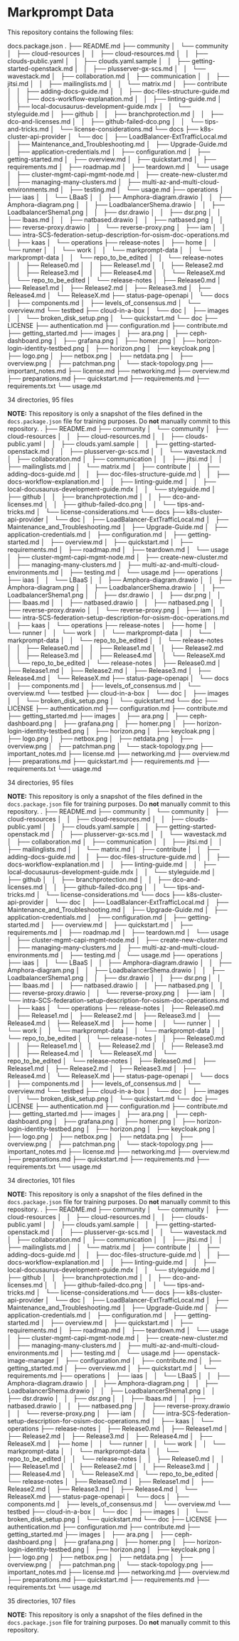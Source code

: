 # Markprompt Data

This repository contains the following files:

docs.package.json
.
├── README.md
├── community
│   └── community
│       ├── cloud-resources
│       │   ├── cloud-resources.md
│       │   ├── clouds-public.yaml
│       │   ├── clouds.yaml.sample
│       │   ├── getting-started-openstack.md
│       │   ├── plusserver-gx-scs.md
│       │   └── wavestack.md
│       ├── collaboration.md
│       ├── communication
│       │   ├── jitsi.md
│       │   ├── mailinglists.md
│       │   └── matrix.md
│       ├── contribute
│       │   ├── adding-docs-guide.md
│       │   ├── doc-files-structure-guide.md
│       │   ├── docs-workflow-explanation.md
│       │   ├── linting-guide.md
│       │   ├── local-docusaurus-development-guide.mdx
│       │   └── styleguide.md
│       ├── github
│       │   ├── branchprotection.md
│       │   ├── dco-and-licenses.md
│       │   ├── github-failed-dco.png
│       │   └── tips-and-tricks.md
│       └── license-considerations.md
└── docs
    ├── k8s-cluster-api-provider
    │   └── doc
    │       ├── LoadBalancer-ExtTrafficLocal.md
    │       ├── Maintenance_and_Troubleshooting.md
    │       ├── Upgrade-Guide.md
    │       ├── application-credentials.md
    │       ├── configuration.md
    │       ├── getting-started.md
    │       ├── overview.md
    │       ├── quickstart.md
    │       ├── requirements.md
    │       ├── roadmap.md
    │       ├── teardown.md
    │       └── usage
    │           ├── cluster-mgmt-capi-mgmt-node.md
    │           ├── create-new-cluster.md
    │           ├── managing-many-clusters.md
    │           ├── multi-az-and-multi-cloud-environments.md
    │           ├── testing.md
    │           └── usage.md
    ├── operations
    │   ├── iaas
    │   │   └── LBaaS
    │   │       ├── Amphora-diagram.drawio
    │   │       ├── Amphora-diagram.png
    │   │       ├── LoadbalancerShema.drawio
    │   │       ├── LoadbalancerShema1.png
    │   │       ├── dsr.drawio
    │   │       ├── dsr.png
    │   │       ├── lbaas.md
    │   │       ├── natbased.drawio
    │   │       ├── natbased.png
    │   │       ├── reverse-proxy.drawio
    │   │       └── reverse-proxy.png
    │   ├── iam
    │   │   └── intra-SCS-federation-setup-description-for-osism-doc-operations.md
    │   ├── kaas
    │   └── operations
    ├── release-notes
    │   ├── home
    │   │   └── runner
    │   │       └── work
    │   │           └── markprompt-data
    │   │               └── markprompt-data
    │   │                   └── repo_to_be_edited
    │   │                       └── release-notes
    │   │                           ├── Release0.md
    │   │                           ├── Release1.md
    │   │                           ├── Release2.md
    │   │                           ├── Release3.md
    │   │                           ├── Release4.md
    │   │                           └── ReleaseX.md
    │   └── repo_to_be_edited
    │       └── release-notes
    │           ├── Release0.md
    │           ├── Release1.md
    │           ├── Release2.md
    │           ├── Release3.md
    │           ├── Release4.md
    │           └── ReleaseX.md
    ├── status-page-openapi
    │   └── docs
    │       ├── components.md
    │       ├── levels_of_consensus.md
    │       └── overview.md
    └── testbed
        ├── cloud-in-a-box
        │   └── doc
        │       ├── images
        │       │   └── broken_disk_setup.png
        │       └── quickstart.md
        └── doc
            ├── LICENSE
            ├── authentication.md
            ├── configuration.md
            ├── contribute.md
            ├── getting_started.md
            ├── images
            │   ├── ara.png
            │   ├── ceph-dashboard.png
            │   ├── grafana.png
            │   ├── homer.png
            │   ├── horizon-login-identity-testbed.png
            │   ├── horizon.png
            │   ├── keycloak.png
            │   ├── logo.png
            │   ├── netbox.png
            │   ├── netdata.png
            │   ├── overview.png
            │   ├── patchman.png
            │   └── stack-topology.png
            ├── important_notes.md
            ├── license.md
            ├── networking.md
            ├── overview.md
            ├── preparations.md
            ├── quickstart.md
            ├── requirements.md
            ├── requirements.txt
            └── usage.md

34 directories, 95 files

**NOTE:** This repository is only a snapshot of the files defined in the `docs.package.json` file for training purposes. Do **not** manually commit to this repository.
.
├── README.md
├── community
│   └── community
│       ├── cloud-resources
│       │   ├── cloud-resources.md
│       │   ├── clouds-public.yaml
│       │   ├── clouds.yaml.sample
│       │   ├── getting-started-openstack.md
│       │   ├── plusserver-gx-scs.md
│       │   └── wavestack.md
│       ├── collaboration.md
│       ├── communication
│       │   ├── jitsi.md
│       │   ├── mailinglists.md
│       │   └── matrix.md
│       ├── contribute
│       │   ├── adding-docs-guide.md
│       │   ├── doc-files-structure-guide.md
│       │   ├── docs-workflow-explanation.md
│       │   ├── linting-guide.md
│       │   ├── local-docusaurus-development-guide.mdx
│       │   └── styleguide.md
│       ├── github
│       │   ├── branchprotection.md
│       │   ├── dco-and-licenses.md
│       │   ├── github-failed-dco.png
│       │   └── tips-and-tricks.md
│       └── license-considerations.md
└── docs
    ├── k8s-cluster-api-provider
    │   └── doc
    │       ├── LoadBalancer-ExtTrafficLocal.md
    │       ├── Maintenance_and_Troubleshooting.md
    │       ├── Upgrade-Guide.md
    │       ├── application-credentials.md
    │       ├── configuration.md
    │       ├── getting-started.md
    │       ├── overview.md
    │       ├── quickstart.md
    │       ├── requirements.md
    │       ├── roadmap.md
    │       ├── teardown.md
    │       └── usage
    │           ├── cluster-mgmt-capi-mgmt-node.md
    │           ├── create-new-cluster.md
    │           ├── managing-many-clusters.md
    │           ├── multi-az-and-multi-cloud-environments.md
    │           ├── testing.md
    │           └── usage.md
    ├── operations
    │   ├── iaas
    │   │   └── LBaaS
    │   │       ├── Amphora-diagram.drawio
    │   │       ├── Amphora-diagram.png
    │   │       ├── LoadbalancerShema.drawio
    │   │       ├── LoadbalancerShema1.png
    │   │       ├── dsr.drawio
    │   │       ├── dsr.png
    │   │       ├── lbaas.md
    │   │       ├── natbased.drawio
    │   │       ├── natbased.png
    │   │       ├── reverse-proxy.drawio
    │   │       └── reverse-proxy.png
    │   ├── iam
    │   │   └── intra-SCS-federation-setup-description-for-osism-doc-operations.md
    │   ├── kaas
    │   └── operations
    ├── release-notes
    │   ├── home
    │   │   └── runner
    │   │       └── work
    │   │           └── markprompt-data
    │   │               └── markprompt-data
    │   │                   └── repo_to_be_edited
    │   │                       └── release-notes
    │   │                           ├── Release0.md
    │   │                           ├── Release1.md
    │   │                           ├── Release2.md
    │   │                           ├── Release3.md
    │   │                           ├── Release4.md
    │   │                           └── ReleaseX.md
    │   └── repo_to_be_edited
    │       └── release-notes
    │           ├── Release0.md
    │           ├── Release1.md
    │           ├── Release2.md
    │           ├── Release3.md
    │           ├── Release4.md
    │           └── ReleaseX.md
    ├── status-page-openapi
    │   └── docs
    │       ├── components.md
    │       ├── levels_of_consensus.md
    │       └── overview.md
    └── testbed
        ├── cloud-in-a-box
        │   └── doc
        │       ├── images
        │       │   └── broken_disk_setup.png
        │       └── quickstart.md
        └── doc
            ├── LICENSE
            ├── authentication.md
            ├── configuration.md
            ├── contribute.md
            ├── getting_started.md
            ├── images
            │   ├── ara.png
            │   ├── ceph-dashboard.png
            │   ├── grafana.png
            │   ├── homer.png
            │   ├── horizon-login-identity-testbed.png
            │   ├── horizon.png
            │   ├── keycloak.png
            │   ├── logo.png
            │   ├── netbox.png
            │   ├── netdata.png
            │   ├── overview.png
            │   ├── patchman.png
            │   └── stack-topology.png
            ├── important_notes.md
            ├── license.md
            ├── networking.md
            ├── overview.md
            ├── preparations.md
            ├── quickstart.md
            ├── requirements.md
            ├── requirements.txt
            └── usage.md

34 directories, 95 files

**NOTE:** This repository is only a snapshot of the files defined in the `docs.package.json` file for training purposes. Do **not** manually commit to this repository.
.
├── README.md
├── community
│   └── community
│       ├── cloud-resources
│       │   ├── cloud-resources.md
│       │   ├── clouds-public.yaml
│       │   ├── clouds.yaml.sample
│       │   ├── getting-started-openstack.md
│       │   ├── plusserver-gx-scs.md
│       │   └── wavestack.md
│       ├── collaboration.md
│       ├── communication
│       │   ├── jitsi.md
│       │   ├── mailinglists.md
│       │   └── matrix.md
│       ├── contribute
│       │   ├── adding-docs-guide.md
│       │   ├── doc-files-structure-guide.md
│       │   ├── docs-workflow-explanation.md
│       │   ├── linting-guide.md
│       │   ├── local-docusaurus-development-guide.mdx
│       │   └── styleguide.md
│       ├── github
│       │   ├── branchprotection.md
│       │   ├── dco-and-licenses.md
│       │   ├── github-failed-dco.png
│       │   └── tips-and-tricks.md
│       └── license-considerations.md
└── docs
    ├── k8s-cluster-api-provider
    │   └── doc
    │       ├── LoadBalancer-ExtTrafficLocal.md
    │       ├── Maintenance_and_Troubleshooting.md
    │       ├── Upgrade-Guide.md
    │       ├── application-credentials.md
    │       ├── configuration.md
    │       ├── getting-started.md
    │       ├── overview.md
    │       ├── quickstart.md
    │       ├── requirements.md
    │       ├── roadmap.md
    │       ├── teardown.md
    │       └── usage
    │           ├── cluster-mgmt-capi-mgmt-node.md
    │           ├── create-new-cluster.md
    │           ├── managing-many-clusters.md
    │           ├── multi-az-and-multi-cloud-environments.md
    │           ├── testing.md
    │           └── usage.md
    ├── operations
    │   ├── iaas
    │   │   └── LBaaS
    │   │       ├── Amphora-diagram.drawio
    │   │       ├── Amphora-diagram.png
    │   │       ├── LoadbalancerShema.drawio
    │   │       ├── LoadbalancerShema1.png
    │   │       ├── dsr.drawio
    │   │       ├── dsr.png
    │   │       ├── lbaas.md
    │   │       ├── natbased.drawio
    │   │       ├── natbased.png
    │   │       ├── reverse-proxy.drawio
    │   │       └── reverse-proxy.png
    │   ├── iam
    │   │   └── intra-SCS-federation-setup-description-for-osism-doc-operations.md
    │   ├── kaas
    │   └── operations
    ├── release-notes
    │   ├── Release0.md
    │   ├── Release1.md
    │   ├── Release2.md
    │   ├── Release3.md
    │   ├── Release4.md
    │   ├── ReleaseX.md
    │   ├── home
    │   │   └── runner
    │   │       └── work
    │   │           └── markprompt-data
    │   │               └── markprompt-data
    │   │                   └── repo_to_be_edited
    │   │                       └── release-notes
    │   │                           ├── Release0.md
    │   │                           ├── Release1.md
    │   │                           ├── Release2.md
    │   │                           ├── Release3.md
    │   │                           ├── Release4.md
    │   │                           └── ReleaseX.md
    │   └── repo_to_be_edited
    │       └── release-notes
    │           ├── Release0.md
    │           ├── Release1.md
    │           ├── Release2.md
    │           ├── Release3.md
    │           ├── Release4.md
    │           └── ReleaseX.md
    ├── status-page-openapi
    │   └── docs
    │       ├── components.md
    │       ├── levels_of_consensus.md
    │       └── overview.md
    └── testbed
        ├── cloud-in-a-box
        │   └── doc
        │       ├── images
        │       │   └── broken_disk_setup.png
        │       └── quickstart.md
        └── doc
            ├── LICENSE
            ├── authentication.md
            ├── configuration.md
            ├── contribute.md
            ├── getting_started.md
            ├── images
            │   ├── ara.png
            │   ├── ceph-dashboard.png
            │   ├── grafana.png
            │   ├── homer.png
            │   ├── horizon-login-identity-testbed.png
            │   ├── horizon.png
            │   ├── keycloak.png
            │   ├── logo.png
            │   ├── netbox.png
            │   ├── netdata.png
            │   ├── overview.png
            │   ├── patchman.png
            │   └── stack-topology.png
            ├── important_notes.md
            ├── license.md
            ├── networking.md
            ├── overview.md
            ├── preparations.md
            ├── quickstart.md
            ├── requirements.md
            ├── requirements.txt
            └── usage.md

34 directories, 101 files

**NOTE:** This repository is only a snapshot of the files defined in the `docs.package.json` file for training purposes. Do **not** manually commit to this repository.
.
├── README.md
├── community
│   └── community
│       ├── cloud-resources
│       │   ├── cloud-resources.md
│       │   ├── clouds-public.yaml
│       │   ├── clouds.yaml.sample
│       │   ├── getting-started-openstack.md
│       │   ├── plusserver-gx-scs.md
│       │   └── wavestack.md
│       ├── collaboration.md
│       ├── communication
│       │   ├── jitsi.md
│       │   ├── mailinglists.md
│       │   └── matrix.md
│       ├── contribute
│       │   ├── adding-docs-guide.md
│       │   ├── doc-files-structure-guide.md
│       │   ├── docs-workflow-explanation.md
│       │   ├── linting-guide.md
│       │   ├── local-docusaurus-development-guide.mdx
│       │   └── styleguide.md
│       ├── github
│       │   ├── branchprotection.md
│       │   ├── dco-and-licenses.md
│       │   ├── github-failed-dco.png
│       │   └── tips-and-tricks.md
│       └── license-considerations.md
└── docs
    ├── k8s-cluster-api-provider
    │   └── doc
    │       ├── LoadBalancer-ExtTrafficLocal.md
    │       ├── Maintenance_and_Troubleshooting.md
    │       ├── Upgrade-Guide.md
    │       ├── application-credentials.md
    │       ├── configuration.md
    │       ├── getting-started.md
    │       ├── overview.md
    │       ├── quickstart.md
    │       ├── requirements.md
    │       ├── roadmap.md
    │       ├── teardown.md
    │       └── usage
    │           ├── cluster-mgmt-capi-mgmt-node.md
    │           ├── create-new-cluster.md
    │           ├── managing-many-clusters.md
    │           ├── multi-az-and-multi-cloud-environments.md
    │           ├── testing.md
    │           └── usage.md
    ├── openstack-image-manager
    │   ├── configuration.md
    │   ├── contribute.md
    │   ├── getting_started.md
    │   ├── overview.md
    │   ├── quickstart.md
    │   └── requirements.md
    ├── operations
    │   ├── iaas
    │   │   └── LBaaS
    │   │       ├── Amphora-diagram.drawio
    │   │       ├── Amphora-diagram.png
    │   │       ├── LoadbalancerShema.drawio
    │   │       ├── LoadbalancerShema1.png
    │   │       ├── dsr.drawio
    │   │       ├── dsr.png
    │   │       ├── lbaas.md
    │   │       ├── natbased.drawio
    │   │       ├── natbased.png
    │   │       ├── reverse-proxy.drawio
    │   │       └── reverse-proxy.png
    │   ├── iam
    │   │   └── intra-SCS-federation-setup-description-for-osism-doc-operations.md
    │   ├── kaas
    │   └── operations
    ├── release-notes
    │   ├── Release0.md
    │   ├── Release1.md
    │   ├── Release2.md
    │   ├── Release3.md
    │   ├── Release4.md
    │   ├── ReleaseX.md
    │   ├── home
    │   │   └── runner
    │   │       └── work
    │   │           └── markprompt-data
    │   │               └── markprompt-data
    │   │                   └── repo_to_be_edited
    │   │                       └── release-notes
    │   │                           ├── Release0.md
    │   │                           ├── Release1.md
    │   │                           ├── Release2.md
    │   │                           ├── Release3.md
    │   │                           ├── Release4.md
    │   │                           └── ReleaseX.md
    │   └── repo_to_be_edited
    │       └── release-notes
    │           ├── Release0.md
    │           ├── Release1.md
    │           ├── Release2.md
    │           ├── Release3.md
    │           ├── Release4.md
    │           └── ReleaseX.md
    ├── status-page-openapi
    │   └── docs
    │       ├── components.md
    │       ├── levels_of_consensus.md
    │       └── overview.md
    └── testbed
        ├── cloud-in-a-box
        │   └── doc
        │       ├── images
        │       │   └── broken_disk_setup.png
        │       └── quickstart.md
        └── doc
            ├── LICENSE
            ├── authentication.md
            ├── configuration.md
            ├── contribute.md
            ├── getting_started.md
            ├── images
            │   ├── ara.png
            │   ├── ceph-dashboard.png
            │   ├── grafana.png
            │   ├── homer.png
            │   ├── horizon-login-identity-testbed.png
            │   ├── horizon.png
            │   ├── keycloak.png
            │   ├── logo.png
            │   ├── netbox.png
            │   ├── netdata.png
            │   ├── overview.png
            │   ├── patchman.png
            │   └── stack-topology.png
            ├── important_notes.md
            ├── license.md
            ├── networking.md
            ├── overview.md
            ├── preparations.md
            ├── quickstart.md
            ├── requirements.md
            ├── requirements.txt
            └── usage.md

35 directories, 107 files

**NOTE:** This repository is only a snapshot of the files defined in the `docs.package.json` file for training purposes. Do **not** manually commit to this repository.
